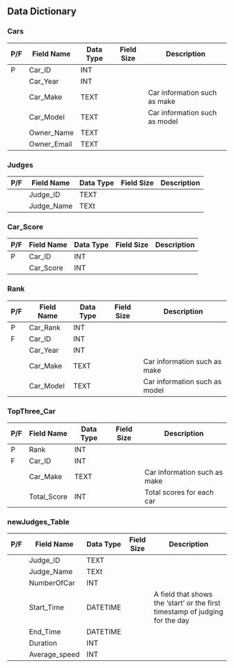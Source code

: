 ## Data Dictionary

### Cars
|P/F|Field Name|Data Type|Field Size|Description|
|-----------|---------|---------|------------|-----------|
|P|Car_ID|INT|||Primary key of a tabel| 
||Car_Year|INT|||Car information such as year|
||Car_Make|TEXT||Car information such as make|
||Car_Model|TEXT||Car information such as model|
||Owner_Name|TEXT|||Owner information such as name|
||Owner_Email|TEXT|||Owner information such as email|

### Judges
|P/F|Field Name|Data Type|Field Size|Description|
|-----------|---------|---------|------------|-----------|
||Judge_ID|TEXT|||Judge information such as id|
||Judge_Name|TEXt|||Judge information such as name|

### Car_Score
|P/F|Field Name|Data Type|Field Size|Description|
|-----------|---------|---------|------------|-----------|
|P|Car_ID|INT|||Primary key of a tabel|
||Car_Score|INT|||Scores for each car|

### Rank
|P/F|Field Name|Data Type|Field Size|Description|
|-----------|---------|---------|------------|-----------|
|P|Car_Rank|INT|||Primary key of a tabel|
|F|Car_ID|INT|||ID for each car|
||Car_Year|INT|||Car information such as year|
||Car_Make|TEXT||Car information such as make|
||Car_Model|TEXT||Car information such as model|

### TopThree_Car
|P/F|Field Name|Data Type|Field Size|Description|
|-----------|---------|---------|------------|-----------|
|P|Rank|INT|||Primary key of a tabel|
|F|Car_ID|INT|||ID for each car|
||Car_Make|TEXT||Car information such as make|
||Total_Score|INT||Total scores for each car|

### newJudges_Table
|P/F|Field Name|Data Type|Field Size|Description|
|-----------|---------|---------|------------|-----------|
||Judge_ID|TEXT|||Judge information such as id|
||Judge_Name|TEXt|||Judge information such as name|
||NumberOfCar|INT|||Counts the number of cars each judge has judged for the day|
||Start_Time|DATETIME||A field that shows the ‘start’ or the first timestamp of judging for the day|
||End_Time|DATETIME|||A field that shows the ‘end’ or the final timestamp of judging for the day|
||Duration|INT|||The duration between start and end times|
||Average_speed|INT||||An ‘average’ speed score that is a calculated as duration divided by number of cars judged|











